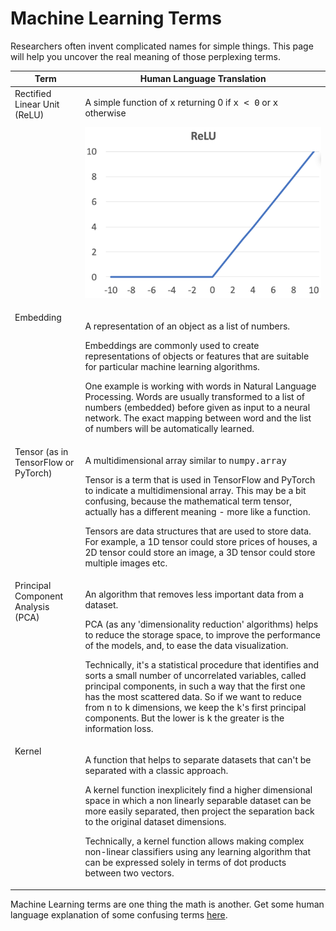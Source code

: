 # Machine Learning Terms

Researchers often invent complicated names for simple things. This page will help you uncover the real meaning of those perplexing terms.

<table>
<thead>
<tr>
<th>Term</th>
<th>Human Language Translation</th>
</tr>
</thead>
<tbody>
<tr>
<td valign="top">Rectified Linear Unit (ReLU)</td>
<td>
    <p>A simple function of <tt>x</tt> returning 0 if <tt>x < 0</tt> or <tt>x</tt> otherwise</p>
    <p><img width="400px" src="images/relu.png"></p>
</td>
</tr>
<tr>
<td valign="top">Embedding</td>
<td>
    <p>A representation of an object as a list of numbers.</p>
    <p>Embeddings are commonly used to create representations of objects or features that are suitable for particular machine learning algorithms.</p>
    <p>One example is working with words in Natural Language Processing. Words are usually transformed to a list of numbers (embedded) before given as input to a neural network. The exact mapping between word and the list of numbers will be automatically learned.</p>
</td>
</tr>
<tr>
<td valign="top">Tensor (as in TensorFlow or PyTorch)</td>
<td>
    <p>A multidimensional array similar to <tt>numpy.array</tt></p>
    <p>Tensor is a term that is used in TensorFlow and PyTorch to indicate a multidimensional array. This may be a bit confusing, because the mathematical term tensor, actually has a different meaning - more like a function.</p>
    <p>Tensors are data structures that are used to store data. For example, a 1D tensor could store prices of houses, a 2D tensor could store an image, a 3D tensor could store multiple images etc.</p>
</td>
</tr>
<tr>
<td valign="top">Principal Component Analysis (PCA)</td>
<td>
    <p>An algorithm that removes less important data from a dataset.</p>
    <p>PCA (as any 'dimensionality reduction' algorithms) helps to reduce the storage space, to improve the performance of the models, and, to ease the data visualization.</p>
    <p>Technically, it's a statistical procedure that identifies and sorts a small number of uncorrelated variables, called principal components, in such a way that the first one has the most scattered data. So if we want to reduce from <tt>n</tt> to <tt>k</tt> dimensions, we keep the <tt>k</tt>'s first principal components. But the lower is <tt>k</tt> the greater is the information loss.</p>
</td>
</tr>
<tr>
<td valign="top">Kernel</td>
<td>
    <p>A function that helps to separate datasets that can't be separated with a classic approach.</p>
    <p>A kernel function inexplicitely find a higher dimensional space in which a non linearly separable dataset can be more easily separated, then project the separation back to the original dataset dimensions.</p>
    <p>Technically, a kernel function allows making complex non-linear classifiers using any learning algorithm that can be expressed solely in terms of dot products between two vectors.</p>
</td>
</tr>
</tbody>
</table>

Machine Learning terms are one thing the math is another. Get some human language explanation of some confusing terms [here](math-terms.md).
